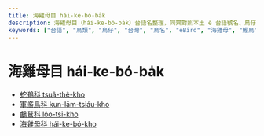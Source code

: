 ```yaml
---
title: 海雞母目 hái-ke-bó-ba̍k
description: 海雞母目（hái-ke-bó-ba̍k）台語名整理，同齊對照本土 ê 台語號名、鳥仔特徵、英語、日語、華語翻譯，嘛有物種 ê eBird 網址，予未來 ê 物種命名參考。
keywords: ["台語", "鳥類", "鳥仔", "台灣", "鳥名", "eBird", "海雞母", "鰹鳥"]
---
```


# 海雞母目 hái-ke-bó-ba̍k

- [蛇鵜科 tsuâ-thê-kho](./anhingidae.md)
- [軍艦鳥科 kun-lām-tsiáu-kho](./fregatidae.md)
- [鸕鶿科 lôo-tsî-kho](./phalacrocoracidae.md)
- [海雞母科 hái-ke-bó-kho](./sulidae.md)
